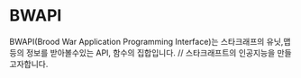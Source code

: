 # BWAPI
BWAPI(Brood War Application Programming Interface)는 스타크래프의 유닛,맵 등의 정보를 받아볼수있는 API, 함수의 집합입니다. //   스타크래프트의 인공지능을 만들고자합니다.
